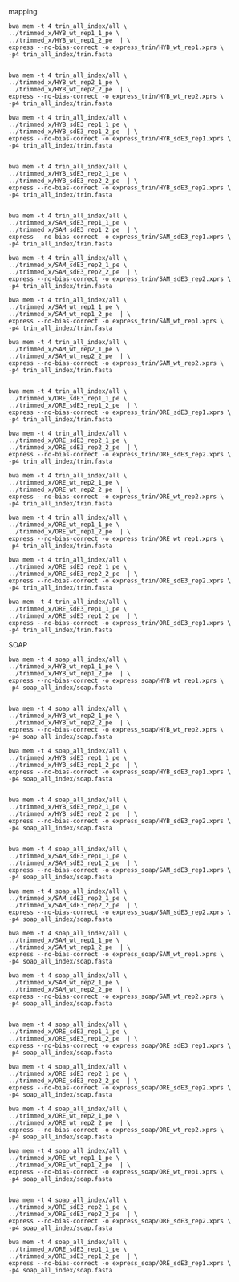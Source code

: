 mapping

	bwa mem -t 4 trin_all_index/all \
	../trimmed_x/HYB_wt_rep1_1_pe \
	../trimmed_x/HYB_wt_rep1_2_pe  | \
	express --no-bias-correct -o express_trin/HYB_wt_rep1.xprs \
	-p4 trin_all_index/trin.fasta
	

	bwa mem -t 4 trin_all_index/all \
	../trimmed_x/HYB_wt_rep2_1_pe \
	../trimmed_x/HYB_wt_rep2_2_pe  | \
	express --no-bias-correct -o express_trin/HYB_wt_rep2.xprs \
	-p4 trin_all_index/trin.fasta	

	bwa mem -t 4 trin_all_index/all \
	../trimmed_x/HYB_sdE3_rep1_1_pe \
	../trimmed_x/HYB_sdE3_rep1_2_pe  | \
	express --no-bias-correct -o express_trin/HYB_sdE3_rep1.xprs \
	-p4 trin_all_index/trin.fasta

	
	bwa mem -t 4 trin_all_index/all \
	../trimmed_x/HYB_sdE3_rep2_1_pe \
	../trimmed_x/HYB_sdE3_rep2_2_pe  | \
	express --no-bias-correct -o express_trin/HYB_sdE3_rep2.xprs \
	-p4 trin_all_index/trin.fasta
	

	bwa mem -t 4 trin_all_index/all \
	../trimmed_x/SAM_sdE3_rep1_1_pe \
	../trimmed_x/SAM_sdE3_rep1_2_pe  | \
	express --no-bias-correct -o express_trin/SAM_sdE3_rep1.xprs \
	-p4 trin_all_index/trin.fasta
	
	bwa mem -t 4 trin_all_index/all \
	../trimmed_x/SAM_sdE3_rep2_1_pe \
	../trimmed_x/SAM_sdE3_rep2_2_pe  | \
	express --no-bias-correct -o express_trin/SAM_sdE3_rep2.xprs \
	-p4 trin_all_index/trin.fasta
	
	bwa mem -t 4 trin_all_index/all \
	../trimmed_x/SAM_wt_rep1_1_pe \
	../trimmed_x/SAM_wt_rep1_2_pe  | \
	express --no-bias-correct -o express_trin/SAM_wt_rep1.xprs \
	-p4 trin_all_index/trin.fasta
	
	bwa mem -t 4 trin_all_index/all \
	../trimmed_x/SAM_wt_rep2_1_pe \
	../trimmed_x/SAM_wt_rep2_2_pe  | \
	express --no-bias-correct -o express_trin/SAM_wt_rep2.xprs \
	-p4 trin_all_index/trin.fasta
	

	bwa mem -t 4 trin_all_index/all \
	../trimmed_x/ORE_sdE3_rep1_1_pe \
	../trimmed_x/ORE_sdE3_rep1_2_pe  | \
	express --no-bias-correct -o express_trin/ORE_sdE3_rep1.xprs \
	-p4 trin_all_index/trin.fasta

	bwa mem -t 4 trin_all_index/all \
	../trimmed_x/ORE_sdE3_rep2_1_pe \
	../trimmed_x/ORE_sdE3_rep2_2_pe  | \
	express --no-bias-correct -o express_trin/ORE_sdE3_rep2.xprs \
	-p4 trin_all_index/trin.fasta

	bwa mem -t 4 trin_all_index/all \
	../trimmed_x/ORE_wt_rep2_1_pe \
	../trimmed_x/ORE_wt_rep2_2_pe  | \
	express --no-bias-correct -o express_trin/ORE_wt_rep2.xprs \
	-p4 trin_all_index/trin.fasta

	bwa mem -t 4 trin_all_index/all \
	../trimmed_x/ORE_wt_rep1_1_pe \
	../trimmed_x/ORE_wt_rep1_2_pe  | \
	express --no-bias-correct -o express_trin/ORE_wt_rep1.xprs \
	-p4 trin_all_index/trin.fasta

    bwa mem -t 4 trin_all_index/all \
    ../trimmed_x/ORE_sdE3_rep2_1_pe \
    ../trimmed_x/ORE_sdE3_rep2_2_pe  | \
    express --no-bias-correct -o express_trin/ORE_sdE3_rep2.xprs \
    -p4 trin_all_index/trin.fasta
    
    bwa mem -t 4 trin_all_index/all \
    ../trimmed_x/ORE_sdE3_rep1_1_pe \
    ../trimmed_x/ORE_sdE3_rep1_2_pe  | \
    express --no-bias-correct -o express_trin/ORE_sdE3_rep1.xprs \
    -p4 trin_all_index/trin.fasta
    



SOAP


	bwa mem -t 4 soap_all_index/all \
	../trimmed_x/HYB_wt_rep1_1_pe \
	../trimmed_x/HYB_wt_rep1_2_pe  | \
	express --no-bias-correct -o express_soap/HYB_wt_rep1.xprs \
	-p4 soap_all_index/soap.fasta
	

	bwa mem -t 4 soap_all_index/all \
	../trimmed_x/HYB_wt_rep2_1_pe \
	../trimmed_x/HYB_wt_rep2_2_pe  | \
	express --no-bias-correct -o express_soap/HYB_wt_rep2.xprs \
	-p4 soap_all_index/soap.fasta	

	bwa mem -t 4 soap_all_index/all \
	../trimmed_x/HYB_sdE3_rep1_1_pe \
	../trimmed_x/HYB_sdE3_rep1_2_pe  | \
	express --no-bias-correct -o express_soap/HYB_sdE3_rep1.xprs \
	-p4 soap_all_index/soap.fasta

	
	bwa mem -t 4 soap_all_index/all \
	../trimmed_x/HYB_sdE3_rep2_1_pe \
	../trimmed_x/HYB_sdE3_rep2_2_pe  | \
	express --no-bias-correct -o express_soap/HYB_sdE3_rep2.xprs \
	-p4 soap_all_index/soap.fasta
	

	bwa mem -t 4 soap_all_index/all \
	../trimmed_x/SAM_sdE3_rep1_1_pe \
	../trimmed_x/SAM_sdE3_rep1_2_pe  | \
	express --no-bias-correct -o express_soap/SAM_sdE3_rep1.xprs \
	-p4 soap_all_index/soap.fasta
	
	bwa mem -t 4 soap_all_index/all \
	../trimmed_x/SAM_sdE3_rep2_1_pe \
	../trimmed_x/SAM_sdE3_rep2_2_pe  | \
	express --no-bias-correct -o express_soap/SAM_sdE3_rep2.xprs \
	-p4 soap_all_index/soap.fasta
	
	bwa mem -t 4 soap_all_index/all \
	../trimmed_x/SAM_wt_rep1_1_pe \
	../trimmed_x/SAM_wt_rep1_2_pe  | \
	express --no-bias-correct -o express_soap/SAM_wt_rep1.xprs \
	-p4 soap_all_index/soap.fasta
	
	bwa mem -t 4 soap_all_index/all \
	../trimmed_x/SAM_wt_rep2_1_pe \
	../trimmed_x/SAM_wt_rep2_2_pe  | \
	express --no-bias-correct -o express_soap/SAM_wt_rep2.xprs \
	-p4 soap_all_index/soap.fasta
	

	bwa mem -t 4 soap_all_index/all \
	../trimmed_x/ORE_sdE3_rep1_1_pe \
	../trimmed_x/ORE_sdE3_rep1_2_pe  | \
	express --no-bias-correct -o express_soap/ORE_sdE3_rep1.xprs \
	-p4 soap_all_index/soap.fasta

	bwa mem -t 4 soap_all_index/all \
	../trimmed_x/ORE_sdE3_rep2_1_pe \
	../trimmed_x/ORE_sdE3_rep2_2_pe  | \
	express --no-bias-correct -o express_soap/ORE_sdE3_rep2.xprs \
	-p4 soap_all_index/soap.fasta

	bwa mem -t 4 soap_all_index/all \
	../trimmed_x/ORE_wt_rep2_1_pe \
	../trimmed_x/ORE_wt_rep2_2_pe  | \
	express --no-bias-correct -o express_soap/ORE_wt_rep2.xprs \
	-p4 soap_all_index/soap.fasta

	bwa mem -t 4 soap_all_index/all \
	../trimmed_x/ORE_wt_rep1_1_pe \
	../trimmed_x/ORE_wt_rep1_2_pe  | \
	express --no-bias-correct -o express_soap/ORE_wt_rep1.xprs \
	-p4 soap_all_index/soap.fasta


    bwa mem -t 4 soap_all_index/all \
    ../trimmed_x/ORE_sdE3_rep2_1_pe \
    ../trimmed_x/ORE_sdE3_rep2_2_pe  | \
    express --no-bias-correct -o express_soap/ORE_sdE3_rep2.xprs \
    -p4 soap_all_index/soap.fasta
    
    bwa mem -t 4 soap_all_index/all \
    ../trimmed_x/ORE_sdE3_rep1_1_pe \
    ../trimmed_x/ORE_sdE3_rep1_2_pe  | \
    express --no-bias-correct -o express_soap/ORE_sdE3_rep1.xprs \
    -p4 soap_all_index/soap.fasta








